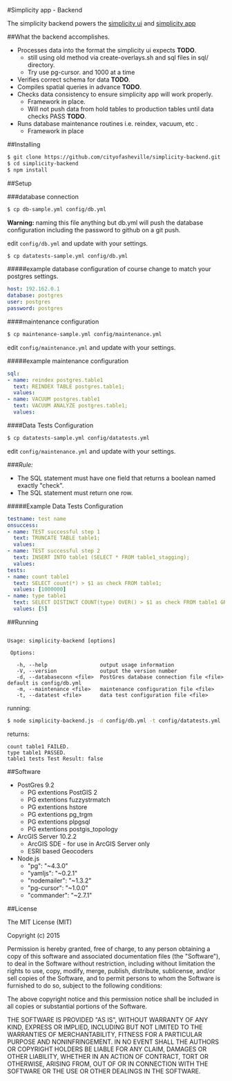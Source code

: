 #Simplicity app - Backend

The simplicity backend powers the [simplicity ui](https://github.com/cityofasheville/simplicity-ui) and [simplicity app](http://cityofasheville.github.io/simplicity-ui)

##What the backend accomplishes.
* Processes data into the format the simplicity ui expects **TODO**.
  * still using old method via create-overlays.sh  and sql files in sql/ directory.
  * Try use pg-cursor. and 1000 at a time
* Verifies correct schema for data **TODO**.
* Compiles spatial queries in advance **TODO**.
* Checks data consistency to ensure simplicity app will work properly.
  * Framework in place.
  * Will not push data from hold tables to production tables until data checks PASS **TODO**.
* Runs database maintenance routines i.e. reindex, vacuum, etc .
  * Framework in place

##Installing
```sh
$ git clone https://github.com/cityofasheville/simplicity-backend.git
$ cd simplicity-backend
$ npm install
```

##Setup

###database connection
```sh
$ cp db-sample.yml config/db.yml
```
**Warning:** naming this file anything but db.yml will push the database configuration including the password to github on a git push.

edit `config/db.yml` and update with your settings.

```sh
$ cp datatests-sample.yml config/db.yml
```

#####example database configuration
of course change to match your postgres settings.
```yaml
host: 192.162.0.1
database: postgres
user: postgres
password: postgres
```

####maintenance configuration
```sh
$ cp maintenance-sample.yml config/maintenance.yml
```

edit `config/maintenance.yml` and update with your settings.

#####example maintenance configuration
```yaml
sql:
- name: reindex postgres.table1
  text: REINDEX TABLE postgres.table1;
  values:
- name: VACUUM postgres.table1
  text: VACUUM ANALYZE postgres.table1;
  values:
```

####Data Tests Configuration
```sh
$ cp datatests-sample.yml config/datatests.yml
```

edit `config/maintenance.yml` and update with your settings.

###*Rule:*  
* The SQL statement must have one field that returns a boolean named exactly "check".
* The SQL statement must return one row.

#####Example Data Tests Configuration
```yaml
testname: test name
onsuccess:
- name: TEST successful step 1
  text: TRUNCATE TABLE table1;
  values:
- name: TEST successful step 2
  text: INSERT INTO table1 (SELECT * FROM table1_stagging);
  values:
tests:
- name: count table1
  text: SELECT count(*) > $1 as check FROM table1;
  values: [1000000]
- name: type table1
  text: SELECT DISTINCT COUNT(type) OVER() > $1 as check FROM table1 GROUP BY type HAVING COUNT(type) > 0 ;
  values: [5]
```

##Running
```

Usage: simplicity-backend [options]

 Options:

   -h, --help                 output usage information
   -V, --version              output the version number
   -d, --databaseconn <file>  PostGres database connection file <file> default is config/db.yml
   -m, --maintenance <file>   maintenance configuration file <file>
   -t, --datatest <file>      data test configuration file <file>
```
running:

```sh
$ node simplicity-backend.js -d config/db.yml -t config/datatests.yml
```

returns:

```
count table1 FAILED.
type table1 PASSED.
table1 tests Test Result: false
```

##Software
* PostGres 9.2
  * PG extentions PostGIS 2
  * PG extentions fuzzystrmatch
  * PG extentions hstore
  * PG extentions pg_trgm
  * PG extentions plpgsql
  * PG extentions postgis_topology
* ArcGIS Server 10.2.2
  * ArcGIS SDE - for use in ArcGIS Server only
  * ESRI based Geocoders
* Node.js
  * "pg": "~4.3.0"
  * "yamljs": "~0.2.1"
  * "nodemailer": "~1.3.2"
  * "pg-cursor": "~1.0.0"
  * "commander": "~2.7.1"

##License

The MIT License (MIT)

Copyright (c) 2015

Permission is hereby granted, free of charge, to any person obtaining a copy
of this software and associated documentation files (the "Software"), to deal
in the Software without restriction, including without limitation the rights
to use, copy, modify, merge, publish, distribute, sublicense, and/or sell
copies of the Software, and to permit persons to whom the Software is
furnished to do so, subject to the following conditions:

The above copyright notice and this permission notice shall be included in all
copies or substantial portions of the Software.

THE SOFTWARE IS PROVIDED "AS IS", WITHOUT WARRANTY OF ANY KIND, EXPRESS OR
IMPLIED, INCLUDING BUT NOT LIMITED TO THE WARRANTIES OF MERCHANTABILITY,
FITNESS FOR A PARTICULAR PURPOSE AND NONINFRINGEMENT. IN NO EVENT SHALL THE
AUTHORS OR COPYRIGHT HOLDERS BE LIABLE FOR ANY CLAIM, DAMAGES OR OTHER
LIABILITY, WHETHER IN AN ACTION OF CONTRACT, TORT OR OTHERWISE, ARISING FROM,
OUT OF OR IN CONNECTION WITH THE SOFTWARE OR THE USE OR OTHER DEALINGS IN THE
SOFTWARE.
